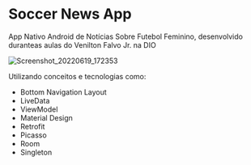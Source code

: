 # Soccer News App
App Nativo Android de Notícias Sobre Futebol Feminino, desenvolvido duranteas aulas do Venilton Falvo Jr. na DIO


![Screenshot_20220619_172353](https://user-images.githubusercontent.com/49699297/174499076-294fc078-36d4-4506-9661-fb30e94c07fd.png)


Utilizando conceitos e tecnologias como: 
- Bottom Navigation Layout
- LiveData
- ViewModel
- Material Design
- Retrofit
- Picasso
- Room
- Singleton
